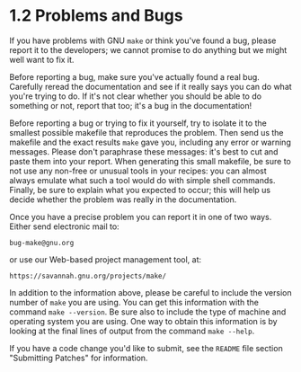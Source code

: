 # 1.2 Problems and Bugs

If you have problems with GNU `make` or think you've found a bug, please report it to the developers;
we cannot promise to do anything but we might well want to fix it.

Before reporting a bug, make sure you've actually found a real bug.
Carefully reread the documentation and see if it really says you can do what you're trying to do.
If it's not clear whether you should be able to do something or not, report that too;
it's a bug in the documentation!

Before reporting a bug or trying to fix it yourself, try to isolate it to the smallest possible makefile that reproduces the problem.
Then send us the makefile and the exact results `make` gave you, including any error or warning messages.
Please don't paraphrase these messages: it's best to cut and paste them into your report.
When generating this small makefile, be sure to not use any non-free or unusual tools in your recipes: you can almost always emulate what such a tool would do with simple shell commands.
Finally, be sure to explain what you expected to occur;
this will help us decide whether the problem was really in the documentation.

Once you have a precise problem you can report it in one of two ways.
Either send electronic mail to:

```
bug-make@gnu.org
```

or use our Web-based project management tool, at:

```
https://savannah.gnu.org/projects/make/
```

In addition to the information above, please be careful to include the version number of `make` you are using.
You can get this information with the command `make --version`.
Be sure also to include the type of machine and operating system you are using.
One way to obtain this information is by looking at the final lines of output from the command `make --help`.

If you have a code change you'd like to submit, see the `README` file section "Submitting Patches" for information.
